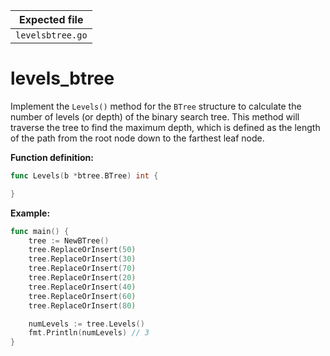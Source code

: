 | Expected file    |
| ---------------- |
| `levelsbtree.go` |

# levels_btree

Implement the `Levels()` method for the `BTree` structure to calculate the number of levels (or depth) of the binary search tree. This method will traverse the tree to find the maximum depth, which is defined as the length of the path from the root node down to the farthest leaf node.

**Function definition:**

```go
func Levels(b *btree.BTree) int {

}

```

**Example:**

```go
func main() {
    tree := NewBTree()
    tree.ReplaceOrInsert(50)
    tree.ReplaceOrInsert(30)
    tree.ReplaceOrInsert(70)
    tree.ReplaceOrInsert(20)
    tree.ReplaceOrInsert(40)
    tree.ReplaceOrInsert(60)
    tree.ReplaceOrInsert(80)

    numLevels := tree.Levels()
    fmt.Println(numLevels) // 3
}
```
